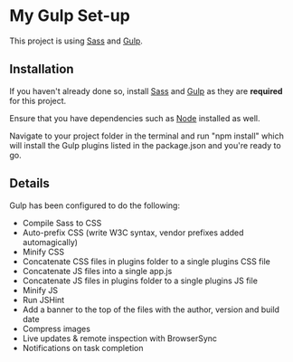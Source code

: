 # My Gulp Set-up

This project is using [Sass][] and [Gulp][].

## Installation

If you haven't already done so, install [Sass][] and [Gulp][] as they are __required__ for this project.

Ensure that you have dependencies such as [Node][] installed as well.

Navigate to your project folder in the terminal and run "npm install" which will install the Gulp plugins listed in the package.json and you're ready to go.

## Details

Gulp has been configured to do the following:

- Compile Sass to CSS
- Auto-prefix CSS (write W3C syntax, vendor prefixes added automagically)
- Minify CSS
- Concatenate CSS files in plugins folder to a single plugins CSS file
- Concatenate JS files into a single app.js
- Concatenate JS files in plugins folder to a single plugins JS file
- Minify JS
- Run JSHint
- Add a banner to the top of the files with the author, version and build date
- Compress images
- Live updates & remote inspection with BrowserSync
- Notifications on task completion

[Sass]: http://sass-lang.com/
[Gulp]: http://gulpjs.com/
[Node]: http://nodejs.org/
